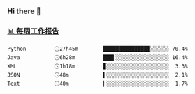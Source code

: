 ### Hi there 👋

<!-- waka-box start -->
### <a href="https://gist.github.com/b3f90cfdb958d2401b019f821c34c859" target="_blank">📊 每周工作报告</a>
```text
Python         🕓27h45m        ██████████████▊░░░░░░ 70.4%
Java           🕓6h28m         ███▍░░░░░░░░░░░░░░░░░ 16.4%
XML            🕓1h18m         ▋░░░░░░░░░░░░░░░░░░░░  3.3%
JSON           🕓48m           ▍░░░░░░░░░░░░░░░░░░░░  2.1%
Text           🕓40m           ▎░░░░░░░░░░░░░░░░░░░░  1.7%
```
<!-- waka-box end -->
